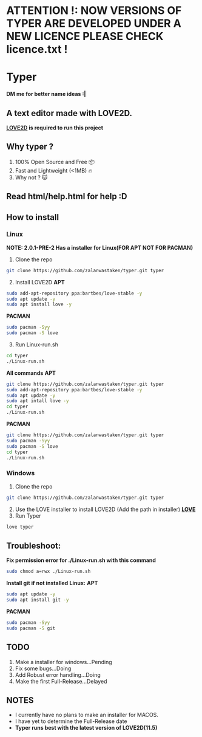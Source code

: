 # ATTENTION !: NOW VERSIONS OF TYPER ARE DEVELOPED UNDER A NEW LICENCE PLEASE CHECK licence.txt !<br>
# Typer<br>
**DM me for better name ideas :|**
## A text editor made with LOVE2D.<br>
**[LOVE2D](https://love2d.org/) is required to run this project**
## Why typer ?
1) 100% Open Source and Free 📦
2) Fast and Lightweight (<1MB) 🔥
3) Why not ? 🐱
## Read html/help.html for help :D<br>
## How to install
### Linux
**NOTE: 2.0.1-PRE-2 Has a installer for Linux(FOR APT NOT FOR PACMAN)**
1. Clone the repo
```BASH
git clone https://github.com/zalanwastaken/typer.git typer
```
2. Install LOVE2D
**APT**
```BASH
sudo add-apt-repository ppa:bartbes/love-stable -y
sudo apt update -y
sudo apt install love -y
```
**PACMAN**
```BASH
sudo pacman -Syy
sudo pacman -S love
```
3. Run Linux-run.sh
```BASH
cd typer
./Linux-run.sh
```
**All commands**
**APT**
```BASH
git clone https://github.com/zalanwastaken/typer.git typer
sudo add-apt-repository ppa:bartbes/love-stable -y
sudo apt update -y
sudo apt intall love -y
cd typer
./Linux-run.sh
```
**PACMAN**
```BASH
git clone https://github.com/zalanwastaken/typer.git typer
sudo pacman -Syy
sudo pacman -S love
cd typer
./Linux-run.sh
```
### Windows
1. Clone the repo
```BASH
git clone https://github.com/zalanwastaken/typer.git typer
```
2. Use the LOVE installer to install LOVE2D (Add the path in installer)
**[LOVE](https://love2d.org/)**
3. Run Typer
```BASH
love typer
```
## Troubleshoot:
**Fix permission error for ./Linux-run.sh with this command**
```BASH
sudo chmod a=rwx ./Linux-run.sh
```
**Install git if not installed**
**Linux:**
**APT**
```BASH
sudo apt update -y
sudo apt install git -y
```
**PACMAN**
```BASH
sudo pacman -Syy
sudo pacman -S git
```
## TODO
1. Make a installer for windows...Pending
2. Fix some bugs...Doing
3. Add Robust error handling...Doing
4. Make the first Full-Release...Delayed
## NOTES
* I currently have no plans to make an installer for MACOS.<br>
* I have yet to determine the Full-Release date
* **Typer runs best with the latest version of LOVE2D(11.5)**
